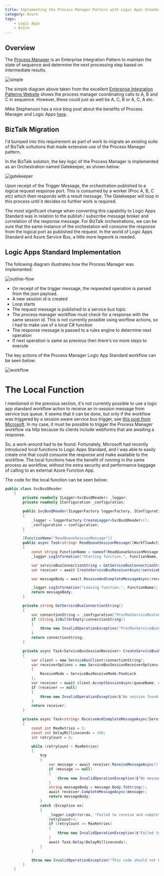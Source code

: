```yaml
---
title: Implementing the Process Manager Pattern with Logic Apps Standard
category: Azure
tags:
    - Logic Apps
    - Azure
---
```


## Overview
The [Process Manager](https://www.enterpriseintegrationpatterns.com/patterns/messaging/ProcessManager.html) is an Enterprise Integration Pattern to maintain the state of sequence and determine the next processing step based on intermediate results.

![simple](/images/la-process-manager/simple.gif)

The simple diagram above taken from the excellent [Enterprise Integration Patterns Website](https://www.enterpriseintegrationpatterns.com/) shows the process manager coordinating calls to A, B and C in sequence. However, these could just as well be A, C, B or A, C, A etc.

Mike Stephenson has a nice blog post about the benefits of Process Manager and Logic Apps [here](https://mikestephenson.me/2023/02/28/do-i-daisy-chain-logic-apps-or-implement-a-process-manager-to-orchestrate-my-logic-apps/).

## BizTalk Migration
I'd bumped into this requirement as part of work to migrate an existing suite of BizTalk soltutions that made extensive use of the Process Manager pattern.

In the BizTalk solution, the key logic of the Process Manager is implemented as an Orchestration named Gatekeeper, as shown below:

![gatekeeper](/images/la-process-manager/gatekeeper.png)

Upon receipt of the Trigger Message, the orchestration published to a logical request response port. This is consumed by a worker (Proc A, B, C etc) which then responds with a result message. The Gatekeeper will loop in this process until it decides no further work is required.

The most significant change when converting this capability to Logic Apps Standard was in relation to the publish / subscribe message broker and correlation of the response message. For BizTalk orchestrations, we can be sure that the same instance of the orchestation will consume the response from the logical port as published the request. In the world of Logic Apps Standard and Azure Service Bus, a little more legwork is needed.

## Logic Apps Standard Implementation
The following diagram illustrates how the Process Manager was implemented:

![outline-flow](/images/la-process-manager/outline-flow.png)

+ On receipt of the trigger message, the requested operation is parsed from the json payload.
+ A new session id is created
+ Loop starts
+ The request message is published to a service bus topic
+ The process manager workflow must check for a response with the same session id. This is not currently possible using worflow actions, so I had to make use of a local C# function
+ The response message is passed to a rules engine to determine next operation
+ If next operation is same as previous then there's no more steps to execute

The key actions of the Process Manager Logic App Standard workflow can be seen below:

![workflow](/images/la-process-manager/procman-la.png)

# The Local Function
I mentioned in the previous section, it's not currently possible to use a logic app standard workflow action to receive an in-session message from service bus queue. It seems that it can be done, but only if the workflow was triggered by a session aware service bus trigger, see [this post from Microsoft](https://techcommunity.microsoft.com/blog/integrationsonazureblog/session-support-for-service-bus-built-in-connector-logic-apps-standard/4034074/replies/4219967#M1214). In my case, it must be possible to trigger the Process Manager workflow via http because its clients include webforms that are awaiting a response.

So, a work-around had to be found. Fortunately, Microsoft had recently introduced local functions to Logic Apps Standard, and I was able to easily create one that could consume the response and make available to the workflow. The local functions have the benefit of running in the same process as workflow, without the extra security and performance baggage of calling to an external Azure Function App.

The code for the local function can be seen below:

```cs
public class SvcBusQReader
    {
        private readonly ILogger<SvcBusQReader> _logger;
        private readonly IConfiguration _configuration;

        public SvcBusQReader(ILoggerFactory loggerFactory, IConfiguration configuration)
        {
            _logger = loggerFactory.CreateLogger<SvcBusQReader>();
            _configuration = configuration;
        }

        [FunctionName("ReadQueueSessionMessage")]
        public async Task<string> ReadQueueSessionMessage([WorkflowActionTrigger] string queueName, string sessionId)
        {
            const string FunctionName = nameof(ReadQueueSessionMessage);
            _logger.LogInformation("Starting function.", FunctionName, queueName, sessionId);

            var serviceBusConnectionString = GetServiceBusConnectionString();
            var receiver = await CreateServiceBusReceiverAsync(serviceBusConnectionString, queueName, sessionId);

            var messageBody = await ReceiveAndCompleteMessageAsync(receiver, sessionId);

            _logger.LogInformation("Leaving function.", FunctionName);
            return messageBody;
        }

        private string GetServiceBusConnectionString()
        {
            var connectionString = _configuration["ProcManServiceBusConnectionString"];
            if (string.IsNullOrEmpty(connectionString))
            {
                throw new InvalidOperationException("ProcManServiceBusConnectionString is not configured.");
            }
            return connectionString;
        }

        private async Task<ServiceBusSessionReceiver> CreateServiceBusReceiverAsync(string connectionString, string queueName, string sessionId)
        {
            var client = new ServiceBusClient(connectionString);
            var receiverOptions = new ServiceBusSessionReceiverOptions
            {
                ReceiveMode = ServiceBusReceiveMode.PeekLock
            };
            var receiver = await client.AcceptSessionAsync(queueName, sessionId, receiverOptions);
            if (receiver == null)
            {
                throw new InvalidOperationException($"No session found with ID: {sessionId}");
            }
            return receiver;
        }

        private async Task<string> ReceiveAndCompleteMessageAsync(ServiceBusSessionReceiver receiver, string sessionId)
        {
            const int MaxRetries = 5;
            const int DelayMilliseconds = 100;
            int retryCount = 0;

            while (retryCount < MaxRetries)
            {
                try
                {
                    var message = await receiver.ReceiveMessageAsync();
                    if (message == null)
                    {
                        throw new InvalidOperationException($"No message found in session with ID: {sessionId}");
                    }
                    string messageBody = message.Body.ToString();
                    await receiver.CompleteMessageAsync(message);
                    return messageBody;
                }
                catch (Exception ex)
                {
                    _logger.LogError(ex, "Failed to receive and complete message. Attempt {RetryCount} of {MaxRetries}", retryCount + 1, MaxRetries);
                    retryCount++;
                    if (retryCount >= MaxRetries)
                    {
                        throw new InvalidOperationException($"Failed to receive and complete message after {MaxRetries} attempts.", ex);
                    }
                    await Task.Delay(DelayMilliseconds);
                }
            }

            throw new InvalidOperationException("This code should not be reached.");
        }
    }
```